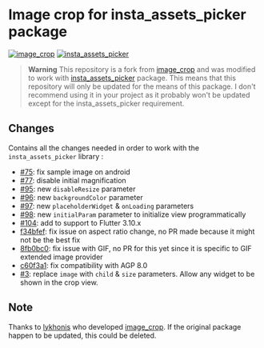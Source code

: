 # Image crop for insta_assets_picker package

[![image_crop](https://img.shields.io/pub/v/image_crop?label=image_crop)](https://pub.dev/packages/image_crop)
[![insta_assets_picker](https://img.shields.io/pub/v/insta_assets_picker?label=insta_assets_picker)](https://pub.dev/packages/insta_assets_picker)

> **Warning**
> This repository is a fork from [image_crop](https://github.com/lykhonis/image_crop) and was modified to work with [insta_assets_picker](https://pub.dev/packages/insta_assets_picker) package.
> This means that this repository will only be updated for the means of this package.
> I don't recommend using it in your project as it probably won't be updated except for the insta_assets_picker requirement.

## Changes

Contains all the changes needed in order to work with the `insta_assets_picker` library :

- [#75](https://github.com/lykhonis/image_crop/pull/75): fix sample image on android
- [#77](https://github.com/lykhonis/image_crop/pull/77): disable initial magnification
- [#95](https://github.com/lykhonis/image_crop/pull/95): new `disableResize` parameter
- [#96](https://github.com/lykhonis/image_crop/pull/96): new `backgroundColor` parameter
- [#97](https://github.com/lykhonis/image_crop/pull/97): new `placeholderWidget` & `onLoading` parameters
- [#98](https://github.com/lykhonis/image_crop/pull/98): new `initialParam` parameter to initialize view programmatically
- [#104](https://github.com/lykhonis/image_crop/pull/104): add to support to Flutter 3.10.x
- [f34bfef](https://github.com/LeGoffMael/image_crop/commit/f34bfef5eaf7aef298c475fd1a1874adaa6bcad3): fix issue on aspect ratio change, no PR made because it might not be the best fix
- [8fb0bc0](https://github.com/LeGoffMael/image_crop/commit/8fb0bc04696f95055be5f3dc32cbb8714b278a9c): fix issue with GIF, no PR for this yet since it is specific to GIF extended image provider
- [c60f3a1](https://github.com/LeGoffMael/image_crop/commit/c60f3a1c6944725cb7cd07c901a44fd7f3b43653): fix compatibility with AGP 8.0
- [#3](https://github.com/LeGoffMael/image_crop/pull/3): replace `image` with `child` & `size` parameters. Allow any widget to be shown in the crop view.

## Note

Thanks to [lykhonis](https://github.com/lykhonis) who developed [image_crop](https://pub.dev/packages/image_crop).
If the original package happen to be updated, this could be deleted.
